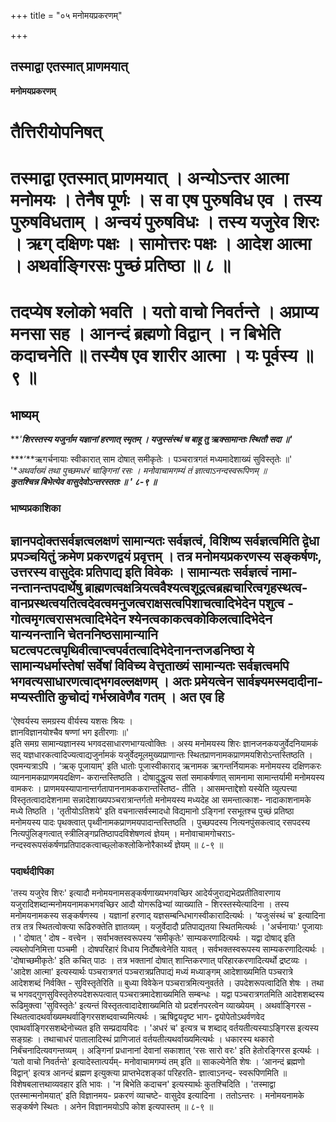 +++
title = "०५ मनोमयप्रकरणम्"

+++


## तस्माद्वा एतस्मात् प्राणमयात्

**मनोमयप्रकरणम्**

# **तैत्तिरीयोपनिषत्**

# **तस्माद्वा एतस्मात् प्राणमयात् । अन्योऽन्तर आत्मा मनोमयः । तेनैष पूर्णः । स वा एष पुरुषविध एव । तस्य पुरुषविधताम् । अन्वयं पुरुषविधः । तस्य यजुरेव शिरः । ऋग् दक्षिणः पक्षः । सामोत्तरः पक्षः । आदेश आत्मा । अथर्वाङ्गिरसः पुच्छं प्रतिष्ठा ॥ ८ ॥**

# **तदप्येष श्लोको भवति । यतो वाचो निवर्तन्ते । अप्राप्य मनसा सह । आनन्दं ब्रह्मणो विद्वान् । न बिभेति कदाचनेति ॥ तस्यैष एव शारीर आत्मा । यः पूर्वस्य ॥ ९ ॥**

## **भाष्यम्**

***'**शिरस्तस्य यजुर्नाम यज्ञानां हरणात् स्मृतम् । यजुस्संस्थं च बाहू तु ऋक्सामान्तः स्थितौ सदा ॥'***

***‘**ऋगर्चनायाः स्वीकारात् साम दोषात् समीकृतेः । पञ्चरात्रगतं मध्यमादेशाख्यं सुविस्तृतेः ॥' '**अथर्वाख्यं तथा पुच्छमधरं चाङ्गिनां रसः । मनोवाचामगम्यं तं ज्ञात्वाऽनन्दस्वरूपिणम् ॥  
**कुतश्चिन्न बिभेत्येव वासुदेवोऽन्तरस्ततः ॥ ' ८-९ ॥***

### **भाष्यप्रकाशिका**

ज्ञानपदोक्तसर्वज्ञत्वलक्षणं सामान्यतः सर्वज्ञत्वं, विशिष्य सर्वज्ञत्वमिति द्वेधा प्रपञ्चयितुं क्रमेण प्रकरणद्वयं प्रवृत्तम् । तत्र मनोमयप्रकरणस्य सङ्कर्षणः, उत्तरस्य वासुदेवः प्रतिपाद्य इति विवेकः । सामान्यतः सर्वज्ञत्वं नामा- नन्तानन्तपदार्थेषु ब्राह्मणत्वक्षत्रियत्ववैश्यत्वशूद्रत्वब्रह्मचारित्वगृहस्थत्व-  
वानप्रस्थत्वयतित्वदेवत्वमनुजत्वराक्षसत्वपिशाचत्वादिभेदेन पशुत्व - गोत्वमृगत्वरासभत्वादिभेदेन श्येनत्वकाकत्वकोकिलत्वादिभेदेन यान्यनन्तानि चेतननिष्ठसामान्यानि घटत्वपटत्वपृथिवीत्वाप्त्वपर्वतत्वादिभेदेनानन्तजडनिष्ठा ये सामान्यधर्मास्तेषां सर्वेषां विविच्य वेत्तृताख्यं सामान्यतः सर्वज्ञत्वमपि भगवत्यसाधारणत्वाद्भगवल्लक्षणम् । अतः प्रमेयत्वेन सार्वज्ञ्यमस्मदादीना- मप्यस्तीति कुचोद्यं गर्भस्रावेणैव गतम् । अत एव हि
-  
'ऐश्वर्यस्य समग्रस्य वीर्यस्य यशसः श्रियः ।  
ज्ञानविज्ञानयोश्चैव षण्णां भग इतीरणाः ॥'  
इति समग्र सामान्यज्ञानस्य भगवदसाधारणभाग्यत्वोक्तिः । अस्य मनोमयस्य शिरः ज्ञानजनकयजुर्वेदनियामकं सद् यज्ञधारकत्वादिज्यत्वाद्यजुर्नामकं यजुर्वेदमूलमुख्यप्राणान्तः स्थितप्राणनामकप्राणमयशिरोऽन्तस्तिष्ठति । एवमन्यत्राऽपि । ‘ऋक् पूजायाम्' इति धातोः पूजास्वीकाराद् ऋनामक ऋगन्तर्नियामकः मनोमयस्य दक्षिणकरः व्याननामकप्राणमयदक्षिण- करान्तस्तिष्ठति । दोषादुद्धृत्य सतां समाकर्षणात् सामनामा सामान्तर्यामी मनोमयस्य वामकरः । प्राणमयस्यापानान्तर्गतापाननामककरान्तस्तिष्ठ- तीति । आसमन्ताद्देशो यस्येति व्युत्पत्त्या विस्तृतत्वादादेशनामा सन्नादेशाख्यपञ्चरात्रान्तर्गतो मनोमयस्य मध्यदेह आ समन्तात्काश- नादाकाशनामके मध्ये तिष्ठति । 'तृतीयोऽतिशये' इति वचनात्सर्वस्मादधो विद्यमानो ऽङ्गिनां रसभूतश्च पुच्छं प्रतिष्ठा मनोमयस्य पादः पृथक्त्वात् पृथ्वीनामकप्राणमयपादान्तस्तिष्ठति । पुच्छपदस्य नित्यनपुंसकत्वाद् रसपदस्य नित्यपुंलिङ्गत्वात् स्त्रीलिङ्गप्रतिष्ठापदविशेषणत्वं ज्ञेयम् । मनोवाचामगोचराऽ- नन्दस्वरूपसंकर्षणप्रतिपादकत्वाच्छ्लोकश्लोकिनोरैकार्थ्यं ज्ञेयम् ॥ ८-९ ॥

### **पदार्थदीपिका**

'तस्य यजुरेव शिरः' इत्यादौ मनोमयनामसङ्कर्षणाख्यभगवच्छिर आदेर्यजुराद्यभेदप्रतीतिवारणाय यजुरादिशब्दान्मनोमयनामकभगवच्छिर आदौ योगरूढिभ्यां व्याख्याति - शिरस्तस्येत्यादिना । तस्य मनोमयनामकस्य सङ्कर्षणस्य । यज्ञानां हरणाद् यज्ञसम्बन्धिभागस्वीकारादित्यर्थः । ‘यजुःसंस्थं च' इत्यादिना तत्र तत्र स्थितत्वोक्त्या रूढिरुक्तेति ज्ञातव्यम् । यजुर्वेदादौ प्रतिपाद्यतया स्थितमित्यर्थः । 'अर्चनायाः' पूजायाः । ' दोषात् ' दोष - वत्त्वेन । सर्वाभक्तस्वरूपस्य ‘समीकृतेः' साम्यकरणादित्यर्थः । यद्वा दोषाद् इति ल्यब्लोपनिमित्ता पञ्चमी । दोषपरिहारं विधाय निर्दोषत्वेनेति यावत् । सर्वभक्तस्वरूपस्य साम्यकरणादित्यर्थः । 'दोषाच्छमीकृतेः' इति कचित् पाठः । तत्र भक्तानां दोषात् शान्तिकरणात् परिहारकरणादित्यर्थो द्रष्टव्यः । 'आदेश आत्मा' इत्यस्यार्थः पञ्चरात्रगतं पञ्चरात्रप्रतिपाद्यं मध्यं मध्याङ्गम् आदेशाख्यमिति पञ्चरात्रे आदेशशब्दं निर्वक्ति - सुविस्तृतेरिति ॥ बुध्या विवेकेन पञ्चरात्रमित्यनुवर्तते । उपदेशरूपत्वादिति शेषः । तथा च भगवद्गुणसुविस्तृतेरुपदेशरूपत्वात् पञ्चरात्रमादेशाख्यमिति सम्बन्धः । यद्वा पञ्चरात्रगतमिति आदेशशब्दस्य रूढिमुक्त्वा 'सुविस्तृतेः' इत्यन्तं विस्तृतत्वादादेशाख्यमिति यो प्रदर्शनपरत्वेन व्याख्येयम् । अथर्वाङ्गिरस - स्थितत्वादथर्वाख्यमथर्वाङ्गिरसशब्दवाच्यमित्यर्थः । ऋषिद्वयदृष्ट भाग- द्वयोपेतोऽथर्वणवेद एवाथर्वाङ्गिरसशब्देनोच्यत इति सम्प्रदायविदः । 'अधरं च' इत्यत्र च शब्दाद् वर्तयतीत्यस्याऽङ्गिरस इत्यस्य सङ्ग्रहः । तथाचाधरं पातालादिस्थं प्राणिजातं वर्तयतीत्यथर्वाख्यमित्यर्थः । धकारस्य थकारो निर्बंचनादित्यवगन्तव्यम् । अङ्गिनां प्रधानानां देवानां सकाशात् ‘रसः सारो वरः' इति हेतोरङ्गिरस इत्यर्थः । ‘यतो वाचो निवर्तन्ते' इत्यादेस्तात्पर्यम्- मनोवाचामगम्यं तम् इति ॥ साकल्येनेति शेषः । ‘आनन्दं ब्रह्मणो विद्वान्' इत्यत्र आनन्दं ब्रह्मण इत्युक्त्या प्राप्तभेदशङ्कां परिहरति- ज्ञात्वाऽनन्द- स्वरूपिणमिति ॥ विशेषबलात्तथाव्यवहार इति भावः । 'न बिभेति कदाचन' इत्यस्यार्थः कुतश्चिदिति । 'तस्माद्वा एतस्मान्मनोमयात्' इति विज्ञानमय- प्रकरणं व्याचष्टे- वासुदेव इत्यादिना । ततोऽन्तरः । मनोमयनामके सङ्कर्षणे स्थितः । अनेन विज्ञानमयोऽपि कोश इत्यपास्तम् ॥ ८-९ ॥

